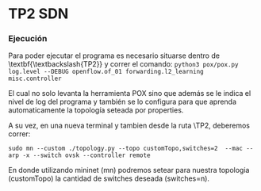 # TP2 SDN
### Ejecución
Para poder ejecutar el programa es necesario situarse dentro de \textbf{\textbackslash{TP2}} y correr el comando:
```python3 pox/pox.py log.level --DEBUG openflow.of_01 forwarding.l2_learning misc.controller```

El cual no solo levanta la herramienta POX sino que además se le indica el nivel de log del programa y también se lo configura para que aprenda automaticamente
la topología seteada por properties.

A su vez, en una nueva terminal y tambien desde la ruta \TP2, deberemos correr:

```sudo mn --custom ./topology.py --topo customTopo,switches=2  --mac --arp -x --switch ovsk --controller remote```

En donde utilizando mininet (mn) podremos setear para nuestra topologia (customTopo) la cantidad de switches deseada (switches=n).

